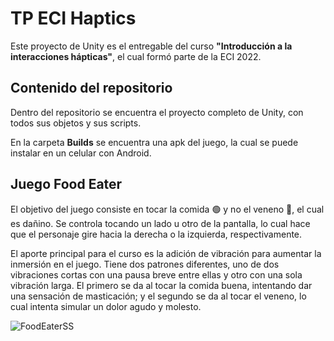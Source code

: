 # TP ECI Haptics

Este proyecto de Unity es el entregable del curso **"Introducción a la interacciones hápticas"**, el cual formó parte de la ECI 2022.

## Contenido del repositorio

Dentro del repositorio se encuentra el proyecto completo de Unity, con todos sus objetos y sus scripts.

En la carpeta **Builds** se encuentra una apk del juego, la cual se puede instalar en un celular con Android.

## Juego Food Eater

El objetivo del juego consiste en tocar la comida :green_circle: y no el veneno :red_circle:, el cual es dañino. Se controla tocando un lado u otro de la pantalla, lo cual hace que el personaje gire hacia la derecha o la izquierda, respectivamente.

El aporte principal para el curso es la adición de vibración para aumentar la inmersión en el juego. Tiene dos patrones diferentes, uno de dos vibraciones cortas con una pausa breve entre ellas y otro con una sola vibración larga. El primero se da al tocar la comida buena, intentando dar una sensación de masticación; y el segundo se da al tocar el veneno, lo cual intenta simular un dolor agudo y molesto.

![FoodEaterSS](https://user-images.githubusercontent.com/90933450/186966086-054e4e91-e638-43b1-959a-4860b97fc20b.png)
